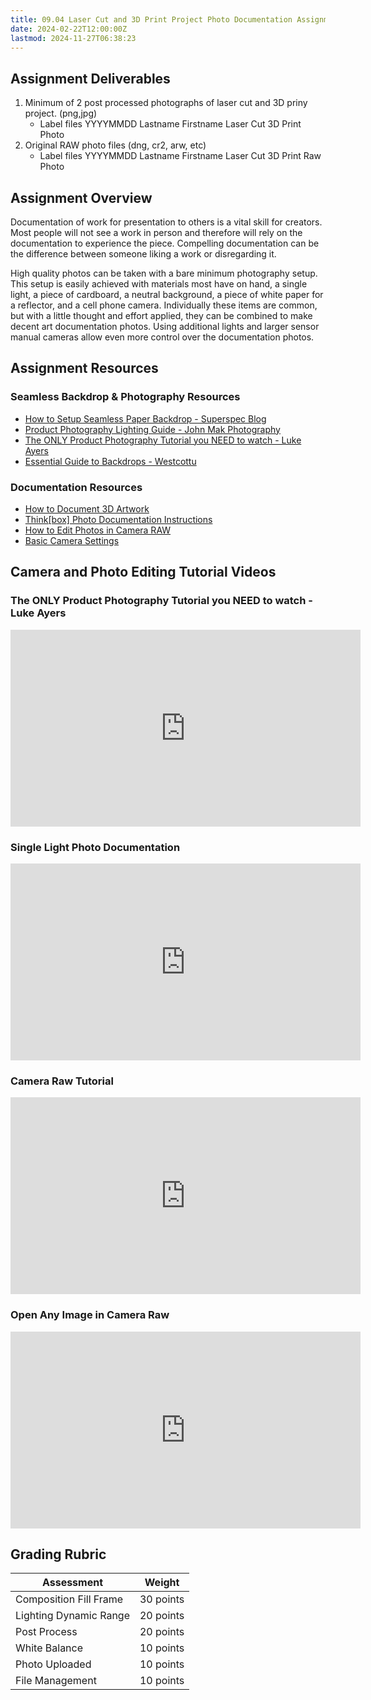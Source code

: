 ```yaml
---
title: 09.04 Laser Cut and 3D Print Project Photo Documentation Assignment
date: 2024-02-22T12:00:00Z
lastmod: 2024-11-27T06:38:23
---
```


## Assignment Deliverables

1. Minimum of 2 post processed photographs of laser cut and 3D priny project. (png,jpg)
   - Label files YYYYMMDD Lastname Firstname Laser Cut 3D Print Photo
2. Original RAW photo files (dng, cr2, arw, etc)
   - Label files YYYYMMDD Lastname Firstname Laser Cut 3D Print Raw Photo

## Assignment Overview

Documentation of work for presentation to others is a vital skill for creators. Most people will not see a work in person and therefore will rely on the documentation to experience the piece. Compelling documentation can be the difference between someone liking a work or disregarding it.

High quality photos can be taken with a bare minimum photography setup. This setup is easily achieved with materials most have on hand, a single light, a piece of cardboard, a neutral background, a piece of white paper for a reflector, and a cell phone camera. Individually these items are common, but with a little thought and effort applied, they can be combined to make decent art documentation photos. Using additional lights and larger sensor manual cameras allow even more control over the documentation photos.

## Assignment Resources

### Seamless Backdrop & Photography Resources

- [How to Setup Seamless Paper Backdrop - Superspec Blog](https://superspec.com/blog/how-to-setup-seamless-paper-backdrop/)
- [Product Photography Lighting Guide - John Mak Photography](https://johnmakphotography.com/product-photography-lighting-guide/)
- [The ONLY Product Photography Tutorial you NEED to watch - Luke Ayers](https://youtu.be/f_vF3J1ayww)
- [Essential Guide to Backdrops - Westcottu](https://westcottu.com/the-essential-guide-to-backdrops)

### Documentation Resources

- [How to Document 3D Artwork](../../../../photography/how-to-document-3d-artwork.md)
- [Think[box] Photo Documentation Instructions](../../../../photography/thinkbox-photo-documentation-instructions.md)
- [How to Edit Photos in Camera RAW](../../../../photography/how-to-edit-photos-in-adobe-camera-raw.md)
- [Basic Camera Settings](../../../../photography/basic-camera-settings.md)

## Camera and Photo Editing Tutorial Videos

<div class="video-grid">

<div class="video-card">

### The ONLY Product Photography Tutorial you NEED to watch - Luke Ayers

<div class="iframe-16-9-container">
<iframe class="youTubeIframe" width="560" height="315" src="https://www.youtube.com/embed/f_vF3J1ayww" title="YouTube video player" frameborder="0" allow="accelerometer; autoplay; clipboard-write; encrypted-media; gyroscope; picture-in-picture; web-share" allowfullscreen></iframe>
</div>
</div>

<div class="video-card">

### Single Light Photo Documentation

<div class="iframe-16-9-container">
<iframe class="youTubeIframe" width="560" height="315" src="https://www.youtube.com/embed/Cq_Cx_5Zhks?si=21zfmsVu2Imeqk-e" title="YouTube video player" frameborder="0" allow="accelerometer; autoplay; clipboard-write; encrypted-media; gyroscope; picture-in-picture; web-share" allowfullscreen></iframe>
</div>
</div>

<div class="video-card">

### Camera Raw Tutorial

<div class="iframe-16-9-container">
<iframe class="youTubeIframe" width="560" height="315" src="https://www.youtube.com/embed/11jwSwUu2WI?rel=0" title="YouTube video player" frameborder="0" allow="accelerometer; autoplay; clipboard-write; encrypted-media; gyroscope; picture-in-picture; web-share" allowfullscreen></iframe>
</div>
</div>

<div class="video-card">

### Open Any Image in Camera Raw

<div class="iframe-16-9-container">
<iframe class="youTubeIframe" width="560" height="315" src="https://www.youtube.com/embed/ftMICesJwGc?rel=0" title="YouTube video player" frameborder="0" allow="accelerometer; autoplay; clipboard-write; encrypted-media; gyroscope; picture-in-picture; web-share" allowfullscreen></iframe>
</div>
</div>

</div>

## Grading Rubric

<div class="responsive-table-markdown">

| Assessment             | Weight    |
| ---------------------- | --------- |
| Composition Fill Frame | 30 points |
| Lighting Dynamic Range | 20 points |
| Post Process           | 20 points |
| White Balance          | 10 points |
| Photo Uploaded         | 10 points |
| File Management        | 10 points |

</div>
